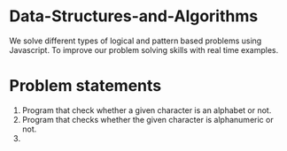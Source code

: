 #  Data-Structures-and-Algorithms
 
We solve different types of logical and pattern based problems using Javascript. To improve our problem solving skills with real time examples.

# Problem statements

1. Program that check whether a given character is an alphabet or not.
2. Program that checks whether the given character is alphanumeric or not.
3. 